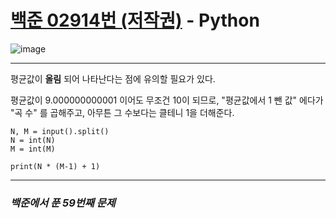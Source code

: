 # [백준 02914번 (저작권)](https://www.acmicpc.net/problem/02914) - Python

![image](https://user-images.githubusercontent.com/104616990/176852180-b3ddc80f-44df-4650-922d-eb1083d9d61d.png)

---

평균값이 **올림** 되어 나타난다는 점에 유의할 필요가 있다.

평균값이 9.000000000001 이어도 무조건 10이 되므로, "평균값에서 1 뺀 값" 에다가 "곡 수" 를 곱해주고, 아무튼 그 수보다는 클테니 1을 더해준다.

```
N, M = input().split()
N = int(N)
M = int(M)

print(N * (M-1) + 1)
```

---

### *백준에서 푼 59번째 문제*

